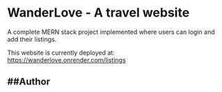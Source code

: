 # WanderLove - A travel website

A complete MERN stack project implemented where users can login and add their listings.

This website is currently deployed at: https://wanderlove.onrender.com/listings

##Author
-
